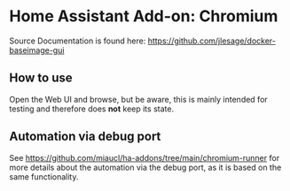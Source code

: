 # Home Assistant Add-on: Chromium

Source Documentation is found here: <https://github.com/jlesage/docker-baseimage-gui>

## How to use

Open the Web UI and browse, but be aware, this is mainly intended for testing and therefore does **not** keep its state.

## Automation via debug port

See <https://github.com/miaucl/ha-addons/tree/main/chromium-runner> for more details about the automation via the debug port, as it is based on the same functionality.
